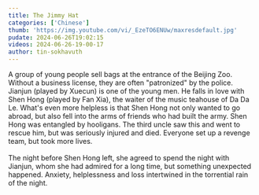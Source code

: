 ```yaml
---
title: The Jimmy Hat
categories: ['Chinese']
thumb: 'https://img.youtube.com/vi/_EzeTO6ENUw/maxresdefault.jpg'
pudate: 2024-06-26T19:02:15
videos: 2024-06-26-19-00-17
author: tin-sokhavuth
---
```

A group of young people sell bags at the entrance of the Beijing Zoo. Without a business license, they are often "patronized" by the police. Jianjun (played by Xuecun) is one of the young men. He falls in love with Shen Hong (played by Fan Xia), the waiter of the music teahouse of Da Da Le. What's even more helpless is that Shen Hong not only wanted to go abroad, but also fell into the arms of friends who had built the army.
Shen Hong was entangled by hooligans. The third uncle saw this and went to rescue him, but was seriously injured and died. Everyone set up a revenge team, but took more lives.
<br/><br/>
The night before Shen Hong left, she agreed to spend the night with Jianjun, whom she had admired for a long time, but something unexpected happened. Anxiety, helplessness and loss intertwined in the torrential rain of the night.